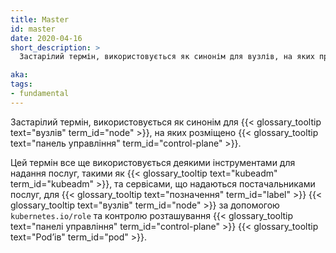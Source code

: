 ```yaml
---
title: Master
id: master
date: 2020-04-16
short_description: >
  Застарілий термін, використовується як синонім для вузлів, на яких працює панель управління.

aka:
tags:
- fundamental
---
```

Застарілий термін, використовується як синонім для {{< glossary_tooltip text="вузлів" term_id="node" >}}, на яких розміщено {{< glossary_tooltip text="панель управління" term_id="control-plane" >}}.

<!--more-->

Цей термін все ще використовується деякими інструментами для надання послуг, такими як {{< glossary_tooltip text="kubeadm" term_id="kubeadm" >}}, та сервісами, що надаються постачальниками послуг, для {{< glossary_tooltip text="позначення" term_id="label" >}} {{< glossary_tooltip text="вузлів" term_id="node" >}} за допомогою `kubernetes.io/role` та контролю розташування {{< glossary_tooltip text="панелі управління" term_id="control-plane" >}} {{< glossary_tooltip text="Podʼів" term_id="pod" >}}.
